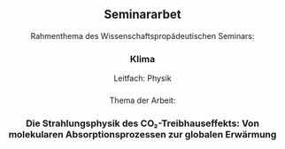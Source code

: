 ###

<h2 align="center">Seminararbet</h2>
<p align="center">Rahmenthema des Wissenschaftspropädeutischen Seminars:</p>
<h3 align="center">Klima</h3>
<p align="center">Leitfach: Physik</p>

###

<p align="center">Thema der Arbeit:</p>
<h3 align="center">Die Strahlungsphysik des CO₂-Treibhauseffekts: Von molekularen Absorptionsprozessen zur globalen Erwärmung</h3>
